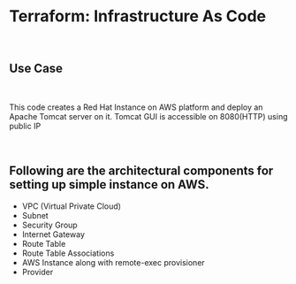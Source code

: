 <h1>Terraform: Infrastructure As Code</h1>
<br>
<h2>Use Case</h2>
<br>
<p>This code creates a Red Hat Instance on AWS platform and deploy an Apache Tomcat server on it. Tomcat GUI is accessible on 8080(HTTP) using public IP </p>
<br>
<h2>Following are the architectural components for setting up simple instance on AWS.</h2>
<ul>
  <li>VPC (Virtual Private Cloud)</li>
  <li>Subnet</li>
  <li>Security Group</li>
  <li>Internet Gateway</li>
  <li>Route Table</li>
  <li>Route Table Associations</li>
  <li>AWS Instance along with remote-exec provisioner</li>
  <li>Provider</li>
</ul>
